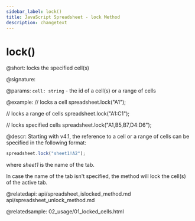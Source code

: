 ```yaml
---
sidebar_label: lock()
title: JavaScript Spreadsheet - lock Method
description: changetext
---
```


# lock()

@short: locks the specified cell(s)

@signature:

@params:
`cell: string` - the id of a cell(s) or a range of cells

@example:
// locks a cell
spreadsheet.lock("A1");

// locks a range of cells
spreadsheet.lock("A1:C1");

// locks specified cells
spreadsheet.lock("A1,B5,B7,D4:D6");

@descr:
Starting with v4.1, the reference to a cell or a range of cells can be specified in the following format:

~~~js
spreadsheet.lock("sheet1!A2"); 
~~~

where *sheet1* is the name of the tab.

In case the name of the tab isn't specified, the method will lock the cell(s) of the active tab.

@relatedapi:
api/spreadsheet_islocked_method.md
api/spreadsheet_unlock_method.md

@relatedsample:
02_usage/01_locked_cells.html
